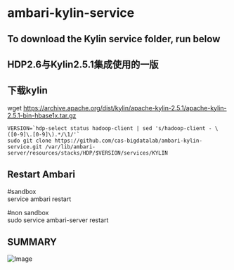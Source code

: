 ambari-kylin-service
===

## To download the Kylin service folder, run below    

## HDP2.6与Kylin2.5.1集成使用的一版

## 下载kylin
wget https://archive.apache.org/dist/kylin/apache-kylin-2.5.1/apache-kylin-2.5.1-bin-hbase1x.tar.gz

```
VERSION=`hdp-select status hadoop-client | sed 's/hadoop-client - \([0-9]\.[0-9]\).*/\1/'`
sudo git clone https://github.com/cas-bigdatalab/ambari-kylin-service.git /var/lib/ambari-server/resources/stacks/HDP/$VERSION/services/KYLIN
```
## Restart Ambari
\#sandbox  
service ambari restart

\#non sandbox  
sudo service ambari-server restart

## SUMMARY
![Image](../master/screenshots/kylin.png?raw=true)